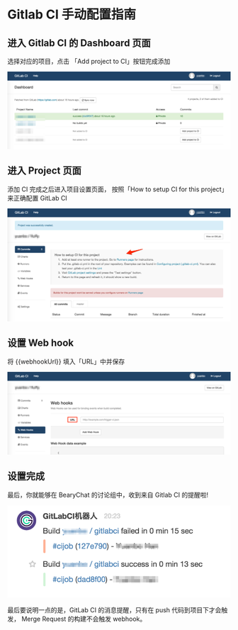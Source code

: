 # Gitlab CI 手动配置指南

## 进入 Gitlab CI 的 Dashboard 页面
选择对应的项目，点击 「Add project to CI」按钮完成添加

![](/images/tutorial/gitlabci_dashboard.png)

## 进入 Project 页面
添加 CI 完成之后进入项目设置页面， 按照「How to setup CI for this project」来正确配置 GitLab CI

![](/images/tutorial/gitlabci_setting.png)

## 设置 Web hook

将 {{webhookUrl}} 填入「URL」中并保存

![](/images/tutorial/gitlabci_webhook.png)

## 设置完成

最后，你就能够在 BearyChat 的讨论组中，收到来自 Gitlab CI 的提醒啦!

![](/images/tutorial/gitlabci_in_bearychat.png)

最后要说明一点的是，GitLab CI 的消息提醒，只有在 push 代码到项目下才会触发， Merge Request 的构建不会触发 webhook。
